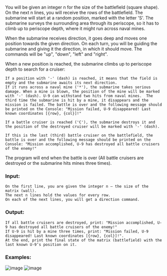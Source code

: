 You will be given an integer n for the size of the battlefield (square shape). On the next n lines, you will receive the rows of the battlefield. The submarine will start at a random position, marked with the letter 'S'. The submarine surveys the surrounding area through its periscope, so it has to climb up to periscope depth, where it might run across naval mines. 

When the submarine receives direction, it goes deep and moves one position towards the given direction. On each turn, you will be guiding the submarine and giving it the direction, in which it should move. The commands will be "up", "down", "left" and "right".

When a new position is reached,  the submarine climbs up to periscope depth to search for a cruiser:


	If a position with '-' (dash) is reached, it means that the field is empty and the submarine awaits its next direction.
	If it runs across a naval mine ('*'), the submarine takes serious damage. When a mine is blown, the position of the mine will be marked with '-' (dash). U-9 can withstand two hits from naval mines.  The third time the submarine is hit by a mine, it disappears and the mission is failed. The battle is over and the following message should be printed on the Console: "Mission failed, U-9 disappeared! Last known coordinates [{row}, {col}]!"
  
	If a battle cruiser is reached ('C'), the submarine destroys it and the position of the destroyed cruiser will be marked with '-' (dash).
  
	If this is the last (third) battle cruiser on the battlefield, the battle is over and the following message should be printed on the Console: "Mission accomplished, U-9 has destroyed all battle cruisers of the enemy!"

 The program will end when the battle is over (All battle cruisers are destroyed or the submarine hits mines three times).
 
### Input:

	On the first line, you are given the integer n – the size of the matrix (wall).
	The next n lines hold the values for every row.
	On each of the next lines, you will get a direction command.

### Output:

	If all battle cruisers are destroyed, print: "Mission accomplished, U-9 has destroyed all battle cruisers of the enemy!"
	If U-9 is hit by a mine three times, print: "Mission failed, U-9 disappeared! Last known coordinates [{row}, {col}]!".
	At the end, print the final state of the matrix (battlefield) with the last known U-9’s position on it.

### Examples:

![image](https://user-images.githubusercontent.com/45227327/220458740-b76a0fe6-ae13-4177-a1a0-b8e7b7e4791f.png)
![image](https://user-images.githubusercontent.com/45227327/220458852-65e1bf9a-0b8a-4261-8e42-1323c32480b5.png)
